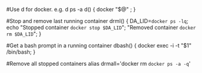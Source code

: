 #Use d for docker. e.g. d ps -a
d() { docker "$@" ; }

#Stop and remove last running container
drml() { DA_LID=`docker ps -lq`; echo "Stopped container `docker stop $DA_LID`"; "Removed container `docker rm $DA_LID`"; }

#Get a bash prompt in a running container
dbash() { docker exec -i -t "$1" /bin/bash; }

#Remove all stopped containers
alias drmall='docker rm `docker ps -a -q`'